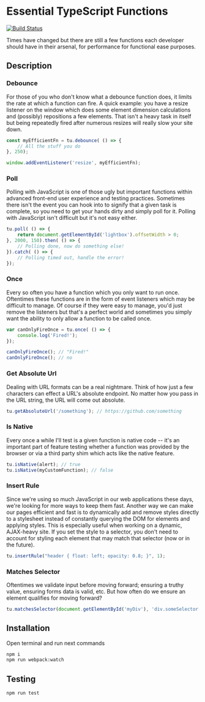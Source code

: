 # Essential TypeScript Functions

[![Build Status](https://travis-ci.org/vladborsh/ts-essential-util.svg?branch=master)](https://travis-ci.org/vladborsh/ts-essential-util)

Times have changed but there are still a few functions each developer should have in their arsenal, for performance for functional ease purposes.

## Description

### Debounce

For those of you who don't know what a debounce function does, it limits the rate at which a function can fire. A quick example:  you have a resize listener on the window which does some element dimension calculations and (possibly)  repositions a few elements.  That isn't a heavy task in itself but being repeatedly fired after numerous resizes will really slow your site down. 

``` javascript
const myEfficientFn = tu.debounce( () => {
    // All the stuff you do
}, 250);

window.addEventListener('resize', myEfficientFn);
```

### Poll

Polling with JavaScript is one of those ugly but important functions within advanced front-end user experience and testing practices.  Sometimes there isn't the event you can hook into to signify that a given task is complete, so you need to get your hands dirty and simply poll for it.  Polling with JavaScript isn't difficult but it's not easy either.

``` javascript
tu.poll( () => {
    return document.getElementById('lightbox').offsetWidth > 0;
}, 2000, 150).then( () => {
    // Polling done, now do something else!
}).catch( () => {
    // Polling timed out, handle the error!
});
```

### Once

Every so often you have a function which you only want to run once.  Oftentimes these functions are in the form of event listeners which may be difficult to manage.  Of course if they were easy to manage, you'd just remove the listeners but that's a perfect world and sometimes you simply want the ability to only allow a function to be called once. 

``` javascript
var canOnlyFireOnce = tu.once( () => {
    console.log('Fired!');
});

canOnlyFireOnce(); // "Fired!"
canOnlyFireOnce(); // no
```

### Get Absolute Url

Dealing with URL formats can be a real nightmare.  Think of how just a few characters can effect a URL's absolute endpoint. No matter how you pass in the URL string, the URL will come out absolute.

``` javascript
tu.getAbsoluteUrl('/something'); // https://github.com/something
```

### Is Native

Every once a while I'll test is a given function is native code -- it's an important part of feature testing whether a function was provided by the browser or via a third party shim which acts like the native feature. 

``` javascript
tu.isNative(alert); // true
tu.isNative(myCustomFunction); // false
```

### Insert Rule

Since we're using so much JavaScript in our web applications these days, we're looking for more ways to keep them fast. Another way we can make our pages efficient and fast is to dynamically add and remove styles directly to a stylesheet instead of constantly querying the DOM for elements and applying styles. This is especially useful when working on a dynamic, AJAX-heavy site.  If you set the style to a selector, you don't need to account for styling each element that may match that selector (now or in the future).

``` javascript
tu.insertRule("header { float: left; opacity: 0.8; }", 1);
```

### Matches Selector

Oftentimes we validate input before moving forward; ensuring a truthy value, ensuring forms data is valid, etc.  But how often do we ensure an element qualifies for moving forward?

``` javascript
tu.matchesSelector(document.getElementById('myDiv'), 'div.someSelector[some-attribute=true]');
```

## Installation

Open terminal and run next commands

```sh
npm i
npm run webpack:watch
```

## Testing 

```sh
npm run test
```